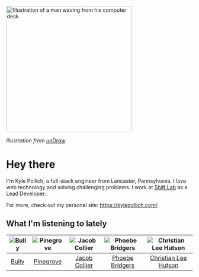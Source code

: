 <img src="https://user-images.githubusercontent.com/6766512/87306713-6f79d900-c4e6-11ea-989a-3242cbfc50c2.png" alt="Illustration of a man waving from his computer desk" height="340" />

_Illustration from [unDraw](https://undraw.co/)_

# Hey there

I'm Kyle Pollich, a full-stack engineer from Lancaster, Pennsylvania. I love web technology and solving challenging problems.
I work at [Shift Lab](https://shiftlab.co/) as a Lead Developer.

For more, check out my personal site: https://kylepollich.com/

## What I'm listening to lately

<!-- begin artists -->
  |![Bully](https://i.scdn.co/image/3b3526ca6fab7ddc7dd63222237dfb061e68264c)|![Pinegrove](https://i.scdn.co/image/cbed180a43a152df83d00d04bec789ca4c62ea7c)|![Jacob Collier](https://i.scdn.co/image/98b562e83bb688e788777c0c1fbdc09e44a36059)|![Phoebe Bridgers](https://i.scdn.co/image/3b6a427f0c54c0d116c433462ae1dd48474643d0)|![Christian Lee Hutson](https://i.scdn.co/image/e803cdc6e5a109c3fbb7e0b3cd9a63a06c001e9c)|
  |:---:|:---:|:---:|:---:|:---:|
  |[Bully](https://open.spotify.com/artist/34LdbFt5sVXKTJOzf1iExQ)|[Pinegrove](https://open.spotify.com/artist/2gbT6GPXMis0OAkZbEQCYB)|[Jacob Collier](https://open.spotify.com/artist/0QWrMNukfcVOmgEU0FEDyD)|[Phoebe Bridgers](https://open.spotify.com/artist/1r1uxoy19fzMxunt3ONAkG)|[Christian Lee Hutson](https://open.spotify.com/artist/5B7NeaqVrmXPyF05C9tnZ3)|
<!-- end artists -->
